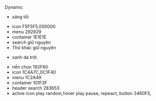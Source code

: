 Dynamic

- sáng tối

* icon F5F5F5,000000
* menu 292929
* container 1E1E1E
* search giữ nguyên
* Thứ khác giữ nguyên

- xanh da trời

* nền chọn 192F60
* icon 1C4A7C,0C1F40
* menu 1C2A49
* container 101F3F
* header search 283653
* active icon play random,hover play pause, repeact, button 3460F5,

